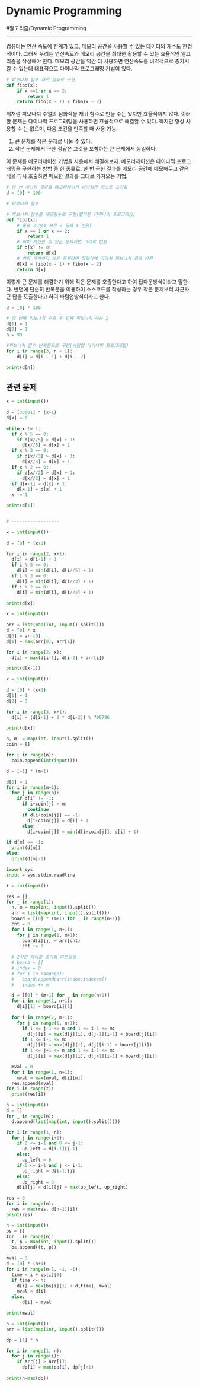 # Dynamic Programming
#알고리즘/Dynamic Programming

---
컴퓨터는 연산 속도에 한계가 있고, 메모리 공간을 사용할 수 있는 데이터의 개수도 한정적이다. 그래서 우리는 연산속도와 메모리 공간을 최대한 활용할 수 있는 효율적인 알고리즘을 작성해야 한다. 메모리 공간을 약간 더 사용하면 연산속도를 비약적으로 증가시킬 수 있는데 대표적으로 다이나믹 프로그래밍 기법이 있다.

```python
# 피보나치 함수 재귀 함수로 구현
def fibo(x):
    if x ==1 or x == 2:
        return 1
    return fibo(x - 1) + fibo(x - 2)
```

위처럼 피보나치 수열의 점화식을 재귀 함수로 만들 수는 있지만 효율적이지 않다.
이러한 문제는 다이나믹 프로그래밍을 사용하면 효율적으로 해결할 수 있다. 하지만 항상 사용할 수 는 없으며, 다음 조건을 만족할 때 사용 가능.

1. 큰 문제를 작은 문제로 나눌 수 있다.
2. 작은 문제에서 구한 정답은 그것을 포함하는 큰 문제에서 동일하다.

이 문제를 메모리제이션 기법을 사용해서 해결해보자. 메모리제이션은 다이나믹 프로그래밍을 구현하는 방법 중 한 종류로, 한 번 구한 결과를 메모리 공간에 메모해두고 같은식을 다시 호출하면 메모한 결과를 그대로 가져오는 기법.

```python
# 한 번 계산된 결과를 메모리제이션 하기위한 리스트 초기화
d = [0] * 100

# 피보니치 함수

# 피보나치 함수를 재귀함수로 구현(탑다운 다이나믹 프로그래밍)
def fibo(x):
    # 종료 조건(1 혹은 2 일때 1 반환)
    if x == 1 or x == 2:
        return 1
    # 이미 계산한 적 있는 문제라면 그대로 반환
    if d[x] != 0:
        return d[x]
    # 아직 계산하지 않은 문제라면 점화식에 따라서 피보나치 결과 반환
    d[x] = fibo(x - 1) + fibo(x - 2)
    return d[x]
```

이렇게 큰 문제를 해결하기 위해 작은 문제를 호출한다고 하여 탑다운방식이라고 말한다. 반면에 단순히 반복문을 이용하여 소스코드를 작성하는 경우 작은 문제부터 차근차근 답을 도출한다고 하여 바텀업방식이라고 한다.

```python
d = [0] * 100

# 첫 번째 피보나치 수와 두 번째 피보나치 수는 1
d[1] = 1
d[2] = 1
n = 99

#피보나치 함수 반복문으로 구현(바텀업 다이나믹 프로그래밍)
for i in range(3, n + 1):
    d[i] = d[i - 1] + d[i - 2] 

print(d[n])
```

## 관련 문제

```python
x = int(input())
 
d = [30001] * (x+1)
d[x] = 0

while x != 1:
  if x % 5 == 0:
    if d[x//5] > d[x] + 1:
      d[x//5] = d[x] + 1
  if x % 3 == 0:
    if d[x//3] > d[x] + 1:
      d[x//3] = d[x] + 1
  if x % 2 == 0:
    if d[x//2] > d[x] + 1:
      d[x//2] = d[x] + 1
  if d[x-1] > d[x] + 1:
    d[x-1] = d[x] + 1
  x -= 1

print(d[1])


# ------------------

x = int(input())
 
d = [0] * (x+1)

for i in range(2, x+1):
  d[i] = d[i-1] + 1
  if i % 5 == 0:
    d[i] = min(d[i], d[i//5] + 1)
  if i % 3 == 0:
    d[i] = min(d[i], d[i//3] + 1)
  if i % 2 == 0:
    d[i] = min(d[i], d[i//2] + 1)

print(d[x])
```

```python
x = int(input())
 
arr = list(map(int, input().split()))
d = [0] * x
d[0] = arr[0]
d[1] = max(arr[0], arr[1])

for i in range(2, x):
  d[i] = max(d[i-1], d[i-2] + arr[i])

print(d[x-1])
```

```python
x = int(input())
 
d = [0] * (x+1)
d[1] = 1
d[2] = 3

for i in range(3, x+1):
  d[i] = (d[i-1] + 2 * d[i-2]) % 796796

print(d[x]) 
```

```python
n, m  = map(int, input().split())
coin = []

for i in range(n):
  coin.append(int(input()))

d = [-1] * (m+1)

d[0] = 1
for i in range(m+1):
  for j in range(n):
    if d[i] != -1:
      if i+coin[j] > m:
        continue
      if d[i+coin[j]] == -1:
        d[i+coin[j]] = d[i] + 1
      else:
        d[i+coin[j]] = min(d[i+coin[j]], d[i] + 1)

if d[m] == -1:
  print(d[m])
else:
  print(d[m]-1)
```

```python
import sys
input = sys.stdin.readline

t = int(input())

res = []
for _ in range(t):
  n, m = map(int, input().split())
  arr = list(map(int, input().split()))
  board = [[0] * (m+1) for _ in range(n+1)]
  cnt = 0
  for i in range(1, n+1):
    for j in range(1, m+1):
      board[i][j] = arr[cnt]
      cnt += 1
      
  # 2차원 테이블 초기화 다른방법
  # board = []
  # index = 0
  # for i in range(n):
  #   board.append(arr[index:index+m])
  #   index += m

  d = [[0] * (m+1) for _ in range(n+1)]
  for i in range(1, n+1):
    d[i][1] = board[i][1]
    
  for i in range(2, m+1):
    for j in range(1, n+1):
      if 1 <= j-1 <= n and 1 <= i-1 <= m:
        d[j][i] = max(d[j][i], d[j-1][i-1] + board[j][i])
      if 1 <= i-1 <= m:
        d[j][i] = max(d[j][i], d[j][i-1] + board[j][i])
      if 1 <= j+1 <= n and 1 <= i-1 <= m:
        d[j][i] = max(d[j][i], d[j+1][i-1] + board[j][i])

  mval = 0
  for i in range(1, n+1):
    mval = max(mval, d[i][m])
  res.append(mval)
for i in range(t):
  print(res[i])
```

```python
n = int(input())
d = []
for _ in range(n):
  d.append(list(map(int, input().split())))

for i in range(1, n):
  for j in range(i+1):
    if 0 <= i-1 and 0 <= j-1:
      up_left = d[i-1][j-1]
    else:
      up_left = 0
    if 0 <= i-1 and j <= i-1:
      up_right = d[i-1][j]
    else:
      up_right = 0
    d[i][j] = d[i][j] + max(up_left, up_right)

res = 0
for i in range(n):
  res = max(res, d[n-1][i])
print(res)
```

```python
n = int(input())
bs = []
for _ in range(n):
  t, p = map(int, input().split())
  bs.append((t, p))

mval = 0
d = [0] * (n+1)
for i in range(n-1, -1, -1):
  time = i + bs[i][0]
  if time <= n:
    d[i] = max(bs[i][1] + d[time], mval)
    mval = d[i]
  else:
      d[i] = mval

print(mval)
```

```python
n = int(input())
arr = list(map(int, input().split()))

dp = [1] * n

for i in range(1, n):
  for j in range(i):
    if arr[j] > arr[i]:
      dp[i] = max(dp[i], dp[j]+1)
      
print(n-max(dp))
```
